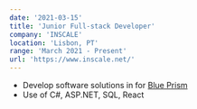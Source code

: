 ```yaml
---
date: '2021-03-15'
title: 'Junior Full-stack Developer'
company: 'INSCALE'
location: 'Lisbon, PT'
range: 'March 2021 - Present'
url: 'https://www.inscale.net/'
---
```


- Develop software solutions in for [Blue Prism](https://www.blueprism.com/)
- Use of C#, ASP.NET, SQL, React
